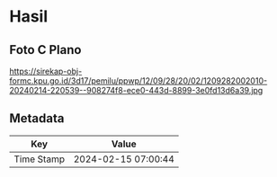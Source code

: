 # Hasil

## Foto C Plano

https://sirekap-obj-formc.kpu.go.id/3d17/pemilu/ppwp/12/09/28/20/02/1209282002010-20240214-220539--908274f8-ece0-443d-8899-3e0fd13d6a39.jpg


## Metadata

| Key        | Value               |
| ---------- | ------------------- |
| Time Stamp | 2024-02-15 07:00:44 |



